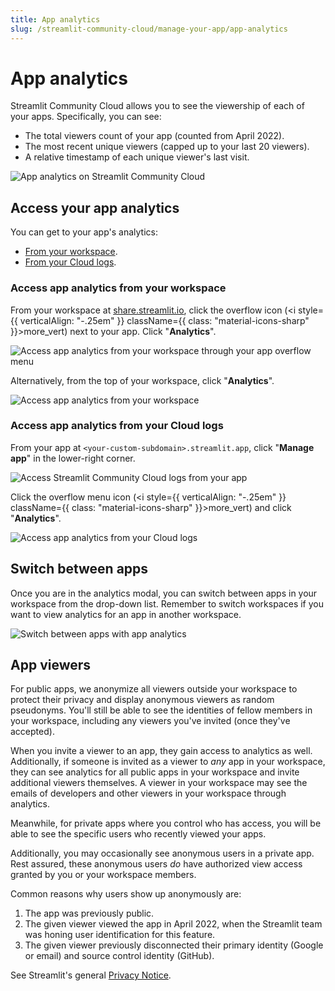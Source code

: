 ```yaml
---
title: App analytics
slug: /streamlit-community-cloud/manage-your-app/app-analytics
---
```


# App analytics

Streamlit Community Cloud allows you to see the viewership of each of your apps. Specifically, you can see:
* The total viewers count of your app (counted from April 2022).
* The most recent unique viewers (capped up to your last 20 viewers).
* A relative timestamp of each unique viewer's last visit.

![App analytics on Streamlit Community Cloud](/images/streamlit-community-cloud/workspace-app-analytics-viewers.png)

## Access your app analytics

You can get to your app's analytics:
* [From your workspace](#access-app-analytics-from-your-workspace).
* [From your Cloud logs](#access-app-analytics-from-your-cloud-logs).

### Access app analytics from your workspace

From your workspace at <a href="https://share.streamlit.io" target="_blank">share.streamlit.io</a>, click the overflow icon (<i style={{ verticalAlign: "-.25em" }} className={{ class: "material-icons-sharp" }}>more_vert</i>) next to your app. Click "**Analytics**".

![Access app analytics from your workspace through your app overflow menu](/images/streamlit-community-cloud/workspace-app-analytics.png)

Alternatively, from the top of your workspace, click "**Analytics**".

![Access app analytics from your workspace](/images/streamlit-community-cloud/workspace-analytics.png)

### Access app analytics from your Cloud logs

From your app at `<your-custom-subdomain>.streamlit.app`, click "**Manage app**" in the lower-right corner.

![Access Streamlit Community Cloud logs from your app](/images/streamlit-community-cloud/cloud-logs-open.png)

Click the overflow menu icon (<i style={{ verticalAlign: "-.25em" }} className={{ class: "material-icons-sharp" }}>more_vert</i>) and click "**Analytics**".

![Access app analytics from your Cloud logs](/images/streamlit-community-cloud/cloud-logs-menu-analytics.png)

## Switch between apps

Once you are in the analytics modal, you can switch between apps in your workspace from the drop-down list. Remember to switch workspaces if you want to view analytics for an app in another workspace.

![Switch between apps with app analytics](/images/streamlit-community-cloud/workspace-app-analytics-switch.png)

## App viewers

For public apps, we anonymize all viewers outside your workspace to protect their privacy and display anonymous viewers as random pseudonyms. You'll still be able to see the identities of fellow members in your workspace, including any viewers you've invited (once they've accepted).

<Important>

When you invite a viewer to an app, they gain access to analytics as well. Additionally, if someone is invited as a viewer to *any* app in your workspace, they can see analytics for all public apps in your workspace and invite additional viewers themselves. A viewer in your workspace may see the emails of developers and other viewers in your workspace through analytics.

</Important>

Meanwhile, for private apps where you control who has access, you will be able to see the specific users who recently viewed your apps.

Additionally, you may occasionally see anonymous users in a private app. Rest assured, these anonymous users _do_ have authorized view access granted by you or your workspace members.

Common reasons why users show up anonymously are:

1. The app was previously public.
2. The given viewer viewed the app in April 2022, when the Streamlit team was honing user identification for this feature.
3. The given viewer previously disconnected their primary identity (Google or email) and source control identity (GitHub).

See Streamlit's general <a href="https://streamlit.io/privacy-policy" target="_blank">Privacy Notice</a>.
